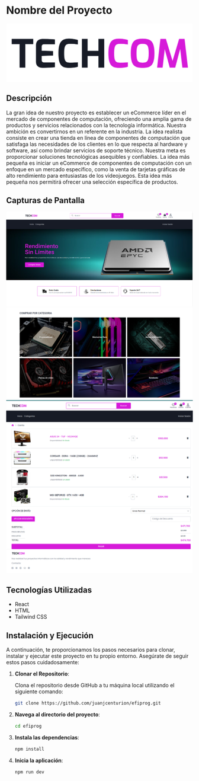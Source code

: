 # Nombre del Proyecto
<p>
    <img src="src/assets/images/logo.svg" alt="Logo de TechCom">
</p>

## Descripción

La gran idea de nuestro proyecto es establecer un eCommerce líder en el mercado de componentes de computación, ofreciendo una amplia gama de productos y servicios relacionados con la tecnología informática. Nuestra ambición es convertirnos en un referente en la industria. La idea realista consiste en crear una tienda en línea de componentes de computación que satisfaga las necesidades de los clientes en lo que respecta al hardware y software, así como brindar servicios de soporte técnico. Nuestra meta es proporcionar soluciones tecnológicas asequibles y confiables. La idea más pequeña es iniciar un eCommerce de componentes de computación con un enfoque en un mercado específico, como la venta de tarjetas gráficas de alto rendimiento para entusiastas de los videojuegos. Esta idea más pequeña nos permitirá ofrecer una selección específica de productos.

## Capturas de Pantalla

<p>
    <img src="src/assets/images/captures/CapturaInicio.png" alt="Logo de TechCom">
    <img src="src/assets/images/captures/CapturaCategorias.png" alt="Logo de TechCom">
    <img src="src/assets/images/captures/CapturaCarrito.png" alt="Logo de TechCom">
</p>



## Tecnologías Utilizadas

- React
- HTML
- Tailwind CSS


## Instalación y Ejecución

A continuación, te proporcionamos los pasos necesarios para clonar, instalar y ejecutar este proyecto en tu propio entorno. Asegúrate de seguir estos pasos cuidadosamente:

1. **Clonar el Repositorio**:

   Clona el repositorio desde GitHub a tu máquina local utilizando el siguiente comando:

   ```bash
   git clone https://github.com/juanjcenturion/efiprog.git
2. **Navega al directorio del proyecto**:
   ```bash
   cd efiprog
2. **Instala las dependencias**:
    ```bash
    npm install
4. **Inicia la aplicación**:
    ```bash
    npm run dev
